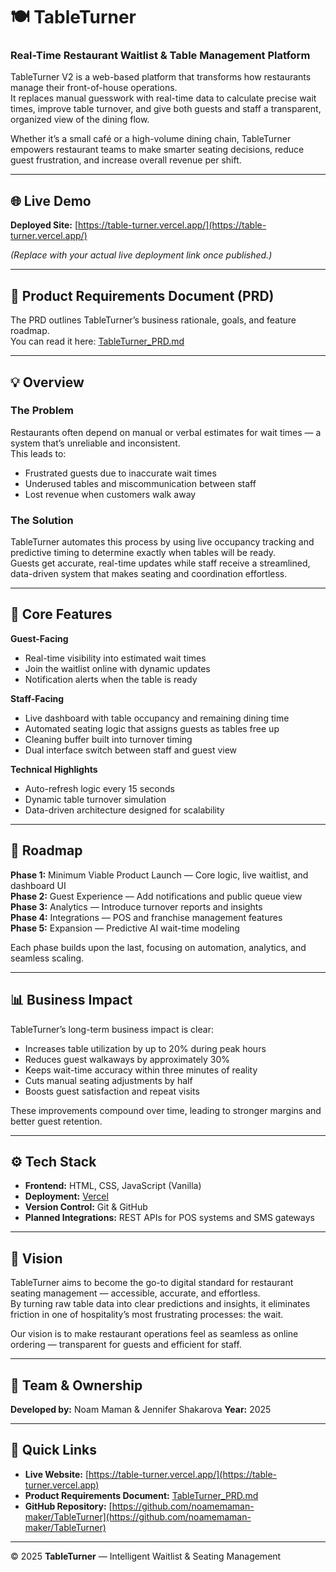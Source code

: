 # 🍽️ TableTurner

### Real-Time Restaurant Waitlist & Table Management Platform

TableTurner V2 is a web-based platform that transforms how restaurants manage their front-of-house operations.  
It replaces manual guesswork with real-time data to calculate precise wait times, improve table turnover, and give both guests and staff a transparent, organized view of the dining flow.

Whether it’s a small café or a high-volume dining chain, TableTurner empowers restaurant teams to make smarter seating decisions, reduce guest frustration, and increase overall revenue per shift.

---

## 🌐 Live Demo
**Deployed Site:** [https://table-turner.vercel.app/](https://table-turner.vercel.app/)


*(Replace with your actual live deployment link once published.)*

---

## 📄 Product Requirements Document (PRD)
The PRD outlines TableTurner’s business rationale, goals, and feature roadmap.  
You can read it here: [TableTurner_PRD.md](./TableTurner_PRD.md)

---

## 💡 Overview

### The Problem
Restaurants often depend on manual or verbal estimates for wait times — a system that’s unreliable and inconsistent.  
This leads to:
- Frustrated guests due to inaccurate wait times  
- Underused tables and miscommunication between staff  
- Lost revenue when customers walk away  

### The Solution
TableTurner automates this process by using live occupancy tracking and predictive timing to determine exactly when tables will be ready.  
Guests get accurate, real-time updates while staff receive a streamlined, data-driven system that makes seating and coordination effortless.

---

## 🧩 Core Features

**Guest-Facing**
- Real-time visibility into estimated wait times  
- Join the waitlist online with dynamic updates  
- Notification alerts when the table is ready  

**Staff-Facing**
- Live dashboard with table occupancy and remaining dining time  
- Automated seating logic that assigns guests as tables free up  
- Cleaning buffer built into turnover timing  
- Dual interface switch between staff and guest view  

**Technical Highlights**
- Auto-refresh logic every 15 seconds  
- Dynamic table turnover simulation  
- Data-driven architecture designed for scalability  

---

## 🧭 Roadmap

**Phase 1:** Minimum Viable Product Launch — Core logic, live waitlist, and dashboard UI  
**Phase 2:** Guest Experience — Add notifications and public queue view  
**Phase 3:** Analytics — Introduce turnover reports and insights  
**Phase 4:** Integrations — POS and franchise management features  
**Phase 5:** Expansion — Predictive AI wait-time modeling  

Each phase builds upon the last, focusing on automation, analytics, and seamless scaling.

---

## 📊 Business Impact

TableTurner’s long-term business impact is clear:
- Increases table utilization by up to 20% during peak hours  
- Reduces guest walkaways by approximately 30%  
- Keeps wait-time accuracy within three minutes of reality  
- Cuts manual seating adjustments by half  
- Boosts guest satisfaction and repeat visits  

These improvements compound over time, leading to stronger margins and better guest retention.

---

## ⚙️ Tech Stack

- **Frontend:** HTML, CSS, JavaScript (Vanilla)  
- **Deployment:** [Vercel](https://vercel.com)  
- **Version Control:** Git & GitHub  
- **Planned Integrations:** REST APIs for POS systems and SMS gateways  

---

## 🧠 Vision

TableTurner aims to become the go-to digital standard for restaurant seating management — accessible, accurate, and effortless.  
By turning raw table data into clear predictions and insights, it eliminates friction in one of hospitality’s most frustrating processes: the wait.  

Our vision is to make restaurant operations feel as seamless as online ordering — transparent for guests and efficient for staff.

---

## 👥 Team & Ownership

**Developed by:** Noam Maman & Jennifer Shakarova
**Year:** 2025  

---

## 🧾 Quick Links

- **Live Website:** [https://table-turner.vercel.app/](https://table-turner.vercel.app)  
- **Product Requirements Document:** [TableTurner_PRD.md](./TableTurner_PRD.md)  
- **GitHub Repository:** [https://github.com/noamemaman-maker/TableTurner](https://github.com/noamemaman-maker/TableTurner)

---

© 2025 **TableTurner** — Intelligent Waitlist & Seating Management